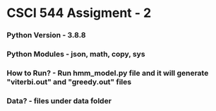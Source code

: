 
# CSCI 544 Assigment - 2

### Python Version  -  3.8.8

### Python Modules  -  json, math, copy, sys

### How to Run?  -  Run hmm_model.py file and it will generate "viterbi.out" and "greedy.out" files

### Data?  -  files under data folder

